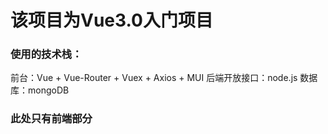 # 该项目为Vue3.0入门项目

### 使用的技术栈：
   前台：Vue + Vue-Router + Vuex + Axios + MUI 
   后端开放接口：node.js
   数据库：mongoDB
### 此处只有前端部分
    
